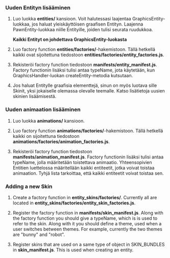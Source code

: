 ### Uuden Entityn lisääminen

1. Luo luokka **entities/** kansioon.
Voit halutessasi laajentaa GraphicsEntity-luokkaa, jos haluat yleiskäyttöisen graafisen Entityn.
Laajenna PawnEntity-luokkaa niille Entityille, joiden tulisi seurata ruudukkoa.

    **Kaikki Entityt on johdettava GraphicsEntity-luokasta**

2. Luo factory function **entities/factories/**-hakemistoon. Tällä hetkellä kaikki ovat sijoitettuna tiedostoon **entities/factories/entity_factories.js**.

3. Rekisteröi factory function tiedostoon **manifests/entity_manifest.js**. Factory functionin lisäksi tulisi antaa typeName, jota käytetään, kun GraphicsHandler-luokan createEntity-metodia kutsutaan.

4. Jos haluat Entitylle graafisia elementtejä, sinun on myös luotava sille Skinit, yksi jokaiselle olemassa olevalle teemalle. Katso lisätietoja uusien skinien lisäämisestä.

### Uuden animaation lisääminen

1. Luo luokka **animations/** kansioon.

2. Luo factory function **animations/factories/**-hakemistoon. Tällä hetkellä kaikki on sijoitettuna tiedostoon **animations/factories/animation_factories.js**.

3. Rekisteröi factory function tiedostoon **manifests/animation_manifest.js**. Factory functionin lisäksi tulisi antaa typeName, jolla määritetään toistettava animaatio. Yhteensopivien Entitien luettelossa määritellään kaikki entiteetit, jotka voivat toistaa animaation. Tyhjä lista tarkoittaa, että kaikki entiteetit voivat toistaa sen.

### Adding a new Skin

1. Create a factory function in **entity_skins/factories/**. Currently all are located in **entity_skins/factories/entity_skin_factories.js**.

2. Register the factory function in **manifests/skin_manifest.js**. Along with the factory function you should give a typeName, which is is used to refer to the skin. Along with it you should define a theme, used when a user switches between themes. For example, currently the two themes are "bunny" and "robot".

3. Register skins that are used on a same type of object in SKIN_BUNDLES in **skin_manifest.js**. This is used when creating an entity.

